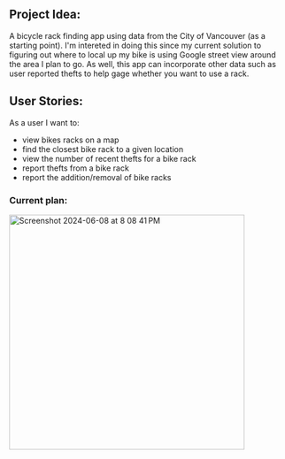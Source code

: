 ## Project Idea:
A bicycle rack finding app using data from the City of Vancouver (as a starting point). I'm intereted in doing this since my current solution to figuring out where to local up my bike is using Google street view around the area I plan to go. As well, this app can incorporate other data such as user reported thefts to help gage whether you want to use a rack.

## User Stories:
As a user I want to:
* view bikes racks on a map
* find the closest bike rack to a given location
* view the number of recent thefts for a bike rack
* report thefts from a bike rack
* report the addition/removal of bike racks

### Current plan:
<img width="425" alt="Screenshot 2024-06-08 at 8 08 41 PM" src="https://github.com/Christine-Anderson/bike-rack-finder-app/assets/114715340/3afde3fb-dfe0-4f85-be7d-273bd8c26d84">
